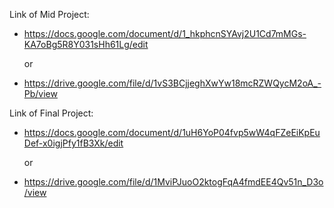 Link of Mid Project:  
- https://docs.google.com/document/d/1_hkphcnSYAvj2U1Cd7mMGs-KA7oBg5R8Y031sHh61Lg/edit

    or

- https://drive.google.com/file/d/1vS3BCjjeghXwYw18mcRZWQycM2oA_-Pb/view

Link of Final Project:
- https://docs.google.com/document/d/1uH6YoP04fvp5wW4qFZeEiKpEuDef-x0igjPfy1fB3Xk/edit

    or

- https://drive.google.com/file/d/1MviPJuoO2ktogFqA4fmdEE4Qv51n_D3o/view